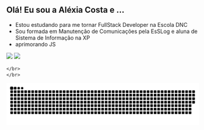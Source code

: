 ## Olá! Eu sou a Aléxia Costa e ...

- Estou estudando para me tornar FullStack Developer na Escola DNC
- Sou formada em Manutenção de Comunicações pela EsSLog e aluna de Sistema de Informação na XP
- aprimorando JS

<div>
  <img height="180rem" src="https://github-readme-stats.vercel.app/api?username=alexiacgcosta&show_icons=true&theme=dark&include_all_commits-true&count_privative-true"/>
  <img height="180rem" src="https://github-readme-stats.vercel.app/api/top-langs/?username=alexiacgcosta&layout=compact&langs_count=16&theme=dark"/>

    </br>
    </br>
 
   ![Snake animation](https://github.com/alexiacgcosta/alexiacgcosta/blob/output/github-contribution-grid-snake.svg)
</div>  


